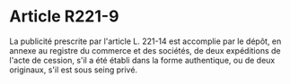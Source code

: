 # Article R221-9

La publicité prescrite par l'article L. 221-14 est accomplie par le dépôt, en annexe au registre du commerce et des sociétés, de deux expéditions de l'acte de cession, s'il a été établi dans la forme authentique, ou de deux originaux, s'il est sous seing privé.
